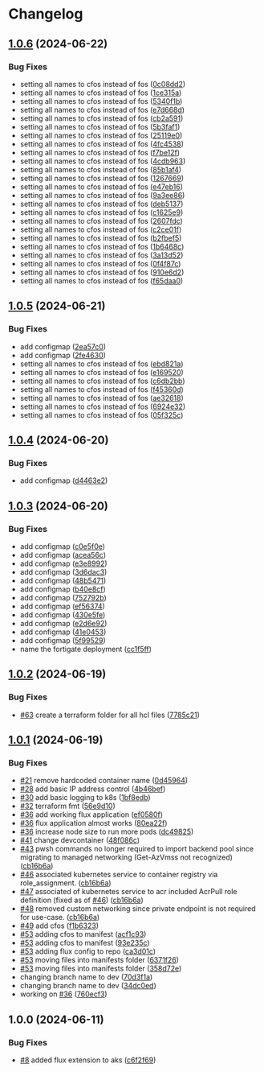 # Changelog

## [1.0.6](https://github.com/AJLab-GH/cFOS-AKS/compare/v1.0.5...v1.0.6) (2024-06-22)


### Bug Fixes

* setting all names to cfos instead of fos ([0c08dd2](https://github.com/AJLab-GH/cFOS-AKS/commit/0c08dd206ca3b795b788d561e74937ff41b8162d))
* setting all names to cfos instead of fos ([1ce315a](https://github.com/AJLab-GH/cFOS-AKS/commit/1ce315a659f74b7d213fa86b1fddb577e143d3ab))
* setting all names to cfos instead of fos ([5340f1b](https://github.com/AJLab-GH/cFOS-AKS/commit/5340f1b6471f9510efbbedd9c7baf83a4c241990))
* setting all names to cfos instead of fos ([e7d668d](https://github.com/AJLab-GH/cFOS-AKS/commit/e7d668d52051852bceab987080151af8d839be68))
* setting all names to cfos instead of fos ([cb2a591](https://github.com/AJLab-GH/cFOS-AKS/commit/cb2a591b50e8f33072571016034ac8326edd55f0))
* setting all names to cfos instead of fos ([5b3faf1](https://github.com/AJLab-GH/cFOS-AKS/commit/5b3faf18baec74ce38edf0c81b1de95488d78033))
* setting all names to cfos instead of fos ([25119e0](https://github.com/AJLab-GH/cFOS-AKS/commit/25119e091a5777bee580eb1cbbbfc0329b20b9f4))
* setting all names to cfos instead of fos ([4fc4538](https://github.com/AJLab-GH/cFOS-AKS/commit/4fc453883b7b406ce812980d005710a0fb81ad36))
* setting all names to cfos instead of fos ([f7be12f](https://github.com/AJLab-GH/cFOS-AKS/commit/f7be12f69e93dff503b6539149b4bf3c9213138d))
* setting all names to cfos instead of fos ([4cdb963](https://github.com/AJLab-GH/cFOS-AKS/commit/4cdb9639470dd9819339c0e8d3301317fe6daa83))
* setting all names to cfos instead of fos ([85b1af4](https://github.com/AJLab-GH/cFOS-AKS/commit/85b1af4d00f6381d8a7b2fe8808b4fdfc48388c4))
* setting all names to cfos instead of fos ([1267669](https://github.com/AJLab-GH/cFOS-AKS/commit/12676698fb79e673b9d32e167cd4bdea5fa276dc))
* setting all names to cfos instead of fos ([e47eb16](https://github.com/AJLab-GH/cFOS-AKS/commit/e47eb16ec67caddb184a31851623779a900c5449))
* setting all names to cfos instead of fos ([9a3ee86](https://github.com/AJLab-GH/cFOS-AKS/commit/9a3ee865d0fb5fbc2fcbbfd84fbdcd339d541308))
* setting all names to cfos instead of fos ([deb5137](https://github.com/AJLab-GH/cFOS-AKS/commit/deb51374dfcbe53837899db6bb19e4909835d4f7))
* setting all names to cfos instead of fos ([c1625e9](https://github.com/AJLab-GH/cFOS-AKS/commit/c1625e924619db9533765421bd6dbc8d83f1749a))
* setting all names to cfos instead of fos ([2607fdc](https://github.com/AJLab-GH/cFOS-AKS/commit/2607fdc64e86501091fe191d8f77e07b514cee86))
* setting all names to cfos instead of fos ([c2ce01f](https://github.com/AJLab-GH/cFOS-AKS/commit/c2ce01f700549a2a3782587f3fffc0d2159e17c0))
* setting all names to cfos instead of fos ([b2fbef5](https://github.com/AJLab-GH/cFOS-AKS/commit/b2fbef59affaa5dc5732d0a36b5b07af3372235a))
* setting all names to cfos instead of fos ([1b6468c](https://github.com/AJLab-GH/cFOS-AKS/commit/1b6468cef72290ef7fe770e716f1604905b68f95))
* setting all names to cfos instead of fos ([3a13d52](https://github.com/AJLab-GH/cFOS-AKS/commit/3a13d52b3016af13c6cf267936dad56f9e0420ae))
* setting all names to cfos instead of fos ([0f4f87c](https://github.com/AJLab-GH/cFOS-AKS/commit/0f4f87ce0b1d56ba255be186507bb16e3ce29cef))
* setting all names to cfos instead of fos ([910e6d2](https://github.com/AJLab-GH/cFOS-AKS/commit/910e6d23df90ca717d78cf10d7d817b01855e881))
* setting all names to cfos instead of fos ([f65daa0](https://github.com/AJLab-GH/cFOS-AKS/commit/f65daa05da0492b649552dfe93a77690b65f0392))

## [1.0.5](https://github.com/AJLab-GH/cFOS-AKS/compare/v1.0.4...v1.0.5) (2024-06-21)


### Bug Fixes

* add configmap ([2ea57c0](https://github.com/AJLab-GH/cFOS-AKS/commit/2ea57c02c3bd6e8673547c844a396622cbc84d80))
* add configmap ([2fe4630](https://github.com/AJLab-GH/cFOS-AKS/commit/2fe4630b566d44e230faf4a606de16e23197731e))
* setting all names to cfos instead of fos ([ebd821a](https://github.com/AJLab-GH/cFOS-AKS/commit/ebd821a8fa0c186bcdbdbf7cb9d4d0701b53336b))
* setting all names to cfos instead of fos ([e169520](https://github.com/AJLab-GH/cFOS-AKS/commit/e169520e74af5a2f1be884ab657176d7241291a6))
* setting all names to cfos instead of fos ([c6db2bb](https://github.com/AJLab-GH/cFOS-AKS/commit/c6db2bb6bcfa6697f03cd6adab5055ed2a33374f))
* setting all names to cfos instead of fos ([f45360d](https://github.com/AJLab-GH/cFOS-AKS/commit/f45360dcc577ebb557c2f519cbd49ff5c9b82109))
* setting all names to cfos instead of fos ([ae32618](https://github.com/AJLab-GH/cFOS-AKS/commit/ae32618d8c663977a797ede0be7e7048a55d24a9))
* setting all names to cfos instead of fos ([6924e32](https://github.com/AJLab-GH/cFOS-AKS/commit/6924e32c066f443de07cc50648d9d14ddcdf81c2))
* setting all names to cfos instead of fos ([05f325c](https://github.com/AJLab-GH/cFOS-AKS/commit/05f325ceaf4ab700bfe16c6fde84c82ece27d6fb))

## [1.0.4](https://github.com/AJLab-GH/cFOS-AKS/compare/v1.0.3...v1.0.4) (2024-06-20)


### Bug Fixes

* add configmap ([d4463e2](https://github.com/AJLab-GH/cFOS-AKS/commit/d4463e2928a030c8618ac2ef12976bf4648464ae))

## [1.0.3](https://github.com/AJLab-GH/cFOS-AKS/compare/v1.0.2...v1.0.3) (2024-06-20)


### Bug Fixes

* add configmap ([c0e5f0e](https://github.com/AJLab-GH/cFOS-AKS/commit/c0e5f0eb1b3299a0d8b75cb19cdafc817d4bd4fe))
* add configmap ([acea56c](https://github.com/AJLab-GH/cFOS-AKS/commit/acea56c1a31e75f20d09fca7c21985427a593694))
* add configmap ([e3e8992](https://github.com/AJLab-GH/cFOS-AKS/commit/e3e899240e087e2890dc11dd4e6559aaeba16f2a))
* add configmap ([3d6dac3](https://github.com/AJLab-GH/cFOS-AKS/commit/3d6dac39fc9dc0ab2b3747a9e204e95403bdca6c))
* add configmap ([48b5471](https://github.com/AJLab-GH/cFOS-AKS/commit/48b5471364b8b2900e8c17ff85e088fa5e149d32))
* add configmap ([b40e8cf](https://github.com/AJLab-GH/cFOS-AKS/commit/b40e8cf12f69e369f32c90810af0f054bbc251d7))
* add configmap ([752792b](https://github.com/AJLab-GH/cFOS-AKS/commit/752792bf9ec36bfad9ae6a93237bfb9a597434e7))
* add configmap ([ef56374](https://github.com/AJLab-GH/cFOS-AKS/commit/ef56374c47617283266584ed7d3e4dc66e265aea))
* add configmap ([430e5fe](https://github.com/AJLab-GH/cFOS-AKS/commit/430e5fe008293971b31cbe6e5f3cacd6de45e8e2))
* add configmap ([e2d6e92](https://github.com/AJLab-GH/cFOS-AKS/commit/e2d6e92b22de3e3e549d417511507d90dc425457))
* add configmap ([41e0453](https://github.com/AJLab-GH/cFOS-AKS/commit/41e0453d69522d77f5ad62bf73856c43e8d0dbcf))
* add configmap ([5f99529](https://github.com/AJLab-GH/cFOS-AKS/commit/5f99529e1301b06ad23ae4e19c500209b3668b73))
* name the fortigate deployment ([cc1f5ff](https://github.com/AJLab-GH/cFOS-AKS/commit/cc1f5ff41b729d8edc97c1b80d2ecf764ccf67d7))

## [1.0.2](https://github.com/AJLab-GH/cFOS-AKS/compare/v1.0.1...v1.0.2) (2024-06-19)


### Bug Fixes

* [#63](https://github.com/AJLab-GH/cFOS-AKS/issues/63) create a terraform folder for all hcl files ([7785c21](https://github.com/AJLab-GH/cFOS-AKS/commit/7785c21cd7d19177787fb2bbdb55ca3eebe52296))

## [1.0.1](https://github.com/AJLab-GH/cFOS-AKS/compare/v1.0.0...v1.0.1) (2024-06-19)


### Bug Fixes

* [#21](https://github.com/AJLab-GH/cFOS-AKS/issues/21) remove hardcoded container name ([0d45964](https://github.com/AJLab-GH/cFOS-AKS/commit/0d45964d33fafe77680b4ee15d265c57f5e39473))
* [#28](https://github.com/AJLab-GH/cFOS-AKS/issues/28) add basic IP address control ([4b46bef](https://github.com/AJLab-GH/cFOS-AKS/commit/4b46bef359dbbfc378076e90b9c742be656b3c2a))
* [#30](https://github.com/AJLab-GH/cFOS-AKS/issues/30) add basic logging to k8s ([1bf8edb](https://github.com/AJLab-GH/cFOS-AKS/commit/1bf8edb7b2c7fd027ffa9fd0a23160572bca20a9))
* [#32](https://github.com/AJLab-GH/cFOS-AKS/issues/32) terraform fmt ([56e9d10](https://github.com/AJLab-GH/cFOS-AKS/commit/56e9d10a5b0d2d8116b2d31fe9649c290d1e671c))
* [#36](https://github.com/AJLab-GH/cFOS-AKS/issues/36) add working flux application ([ef0580f](https://github.com/AJLab-GH/cFOS-AKS/commit/ef0580f165d4e5a7e6f25b3967d34e6277571d38))
* [#36](https://github.com/AJLab-GH/cFOS-AKS/issues/36) flux application almost works ([80ea22f](https://github.com/AJLab-GH/cFOS-AKS/commit/80ea22f235c961284ca4bcceb0053b03bf971a16))
* [#36](https://github.com/AJLab-GH/cFOS-AKS/issues/36) increase node size to run more pods ([dc49825](https://github.com/AJLab-GH/cFOS-AKS/commit/dc498253bba6549e7402abef5f2af2043d48f759))
* [#41](https://github.com/AJLab-GH/cFOS-AKS/issues/41) change devcontainer ([48f086c](https://github.com/AJLab-GH/cFOS-AKS/commit/48f086c415176e8adb8cebf1618aeae1a42e71e7))
* [#43](https://github.com/AJLab-GH/cFOS-AKS/issues/43) pwsh commands no longer required to import backend pool since migrating to managed networking (Get-AzVmss not recognized) ([cb16b6a](https://github.com/AJLab-GH/cFOS-AKS/commit/cb16b6a8f5dfcaf359dda13c620c156a2c8626cd))
* [#46](https://github.com/AJLab-GH/cFOS-AKS/issues/46) associated kubernetes service to container registry via role_assignment. ([cb16b6a](https://github.com/AJLab-GH/cFOS-AKS/commit/cb16b6a8f5dfcaf359dda13c620c156a2c8626cd))
* [#47](https://github.com/AJLab-GH/cFOS-AKS/issues/47) associated of kubernetes service to acr included AcrPull role definition (fixed as of [#46](https://github.com/AJLab-GH/cFOS-AKS/issues/46)) ([cb16b6a](https://github.com/AJLab-GH/cFOS-AKS/commit/cb16b6a8f5dfcaf359dda13c620c156a2c8626cd))
* [#48](https://github.com/AJLab-GH/cFOS-AKS/issues/48) removed custom networking since private endpoint is not required for use-case. ([cb16b6a](https://github.com/AJLab-GH/cFOS-AKS/commit/cb16b6a8f5dfcaf359dda13c620c156a2c8626cd))
* [#49](https://github.com/AJLab-GH/cFOS-AKS/issues/49) add cfos ([f1b6323](https://github.com/AJLab-GH/cFOS-AKS/commit/f1b6323887f80843514a0c9e818cf97ab8f4a223))
* [#53](https://github.com/AJLab-GH/cFOS-AKS/issues/53) adding cfos to manifest ([acf1c93](https://github.com/AJLab-GH/cFOS-AKS/commit/acf1c93e976e3091333b27fb0806b701fc922528))
* [#53](https://github.com/AJLab-GH/cFOS-AKS/issues/53) adding cfos to manifest ([93e235c](https://github.com/AJLab-GH/cFOS-AKS/commit/93e235c4c62b483f05d4a67a0b5d66573c95f7c5))
* [#53](https://github.com/AJLab-GH/cFOS-AKS/issues/53) adding flux config to repo ([ca3d01c](https://github.com/AJLab-GH/cFOS-AKS/commit/ca3d01c6b1aab9dd1e087e0f157e8d82c647042a))
* [#53](https://github.com/AJLab-GH/cFOS-AKS/issues/53) moving files into manifests folder ([6371f26](https://github.com/AJLab-GH/cFOS-AKS/commit/6371f267ebb0aea29f6c6d17a06417d3696d6e71))
* [#53](https://github.com/AJLab-GH/cFOS-AKS/issues/53) moving files into manifests folder ([358d72e](https://github.com/AJLab-GH/cFOS-AKS/commit/358d72e2e586278b632015ec324198b84f5e18d1))
* changing branch name to dev ([70d3f1a](https://github.com/AJLab-GH/cFOS-AKS/commit/70d3f1a8200b28a929df6c0a14c0133494c89d68))
* changing branch name to dev ([34dc0ed](https://github.com/AJLab-GH/cFOS-AKS/commit/34dc0ed6bfc5f5bc931a8c67ae52ebaae365975a))
* working on [#36](https://github.com/AJLab-GH/cFOS-AKS/issues/36) ([760ecf3](https://github.com/AJLab-GH/cFOS-AKS/commit/760ecf3b23bd0bf5007f06448f4fb793951a59b6))

## 1.0.0 (2024-06-11)


### Bug Fixes

* [#8](https://github.com/AJLab-GH/cFOS-AKS/issues/8) added flux extension to aks ([c6f2f69](https://github.com/AJLab-GH/cFOS-AKS/commit/c6f2f69f4c9b61009bf9cd874f4281f4b908b56a))
